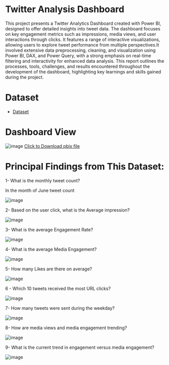 
# Twitter Analysis Dashboard
This project presents a Twitter Analytics Dashboard created with Power BI, designed to offer detailed insights into tweet data. The dashboard focuses on key engagement metrics such as impressions, media views, and user interactions through clicks. It features a range of interactive visualizations, allowing users to explore tweet performance from multiple perspectives.It involved extensive data preprocessing, cleaning, and visualization using Power BI, DAX, and Power Query, with a strong emphasis on real-time filtering and interactivity for enhanced data analysis. This report outlines the processes, tools, challenges, and results encountered throughout the development of the dashboard, highlighting key learnings and skills gained during the project.
# Dataset

- <a href="https://github.com/mjahan11/-Twitter-Analysis-Dashboard/blob/main/SocialMedia.csv">Dataset</a>
# Dashboard View
![image](https://github.com/user-attachments/assets/13a25d61-0f8d-4c6d-868e-075985c9ca4c)
   <a href="https://github.com/mjahan11/-Twitter-Analysis-Dashboard/blob/main/Twitter%20Analysis%20Report.pbix">Click to Download pbix file </a>
 
# Principal Findings from This Dataset:

1- What is the monthly tweet count?

In the month of June tweet count

![image](https://github.com/user-attachments/assets/058067f6-12f5-4b0c-befa-1af9d8c8aa10)
  
2- Based on the user click, what is the Average impression?

![image](https://github.com/user-attachments/assets/bdf5da4c-032a-4217-9252-303984c9aa43)

3- What is the average Engagement Rate?

![image](https://github.com/user-attachments/assets/f49251b3-75e6-4873-9fb4-31ebd7c0ad9e)

4- What is the average Media Engagement?


![image](https://github.com/user-attachments/assets/df4c6311-1efe-460e-9f5a-65fcbb004c44)


5- How many Likes are there on average?

![image](https://github.com/user-attachments/assets/26bfede3-ef13-4d81-981c-28e612071b2f)

 6 - Which 10 tweets received the most URL clicks?

 ![image](https://github.com/user-attachments/assets/8c9259b3-e54e-4993-8d19-b382a281f9d9)
 
 7- How many tweets were sent during the weekday?

 ![image](https://github.com/user-attachments/assets/ca434330-73b9-4461-bfc0-026f6a3ce28d)
 
 8- How are media views and media engagement trending?

 ![image](https://github.com/user-attachments/assets/5eaff518-979f-4373-859a-8a46a62a349b)

 9- What is the current trend in engagement versus media engagement?

 ![image](https://github.com/user-attachments/assets/27cbf7b9-fd85-43b5-977d-f247025476e6)

 
